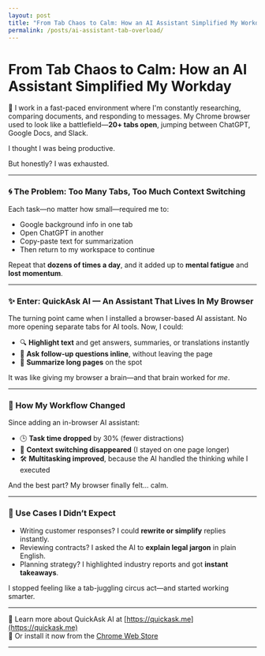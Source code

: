 ```yaml
---
layout: post
title: "From Tab Chaos to Calm: How an AI Assistant Simplified My Workday"
permalink: /posts/ai-assistant-tab-overload/
---
```

# From Tab Chaos to Calm: How an AI Assistant Simplified My Workday
💼 I work in a fast-paced environment where I'm constantly researching, comparing documents, and responding to messages. My Chrome browser used to look like a battlefield—**20+ tabs open**, jumping between ChatGPT, Google Docs, and Slack.

I thought I was being productive.

But honestly? I was exhausted.

---

### 🌀 The Problem: Too Many Tabs, Too Much Context Switching

Each task—no matter how small—required me to:

- Google background info in one tab
- Open ChatGPT in another
- Copy-paste text for summarization
- Then return to my workspace to continue

Repeat that **dozens of times a day**, and it added up to **mental fatigue** and **lost momentum**.

---

### ✨ Enter: QuickAsk AI — An Assistant That Lives In My Browser

The turning point came when I installed a browser-based AI assistant. No more opening separate tabs for AI tools. Now, I could:

- 🔍 **Highlight text** and get answers, summaries, or translations instantly
- 🧠 **Ask follow-up questions inline**, without leaving the page
- 📄 **Summarize long pages** on the spot

It was like giving my browser a brain—and that brain worked for *me*.

---

### 🧠 How My Workflow Changed

Since adding an in-browser AI assistant:

- 🕒 **Task time dropped** by 30% (fewer distractions)
- 🧭 **Context switching disappeared** (I stayed on one page longer)
- 🛠️ **Multitasking improved**, because the AI handled the thinking while I executed

And the best part? My browser finally felt... calm.

---

### 🔎 Use Cases I Didn’t Expect

- Writing customer responses? I could **rewrite or simplify** replies instantly.
- Reviewing contracts? I asked the AI to **explain legal jargon** in plain English.
- Planning strategy? I highlighted industry reports and got **instant takeaways**.

I stopped feeling like a tab-juggling circus act—and started working smarter.

---

🔗 Learn more about QuickAsk AI at [https://quickask.me](https://quickask.me)  
🧩 Or install it now from the [Chrome Web Store](https://chromewebstore.google.com/detail/quickask-ai-d%E1%BB%8Bch-ho%E1%BA%B7c-h%E1%BB%8Fi/jnejgogaflifpdgecjfhpgdiabbeipag)

---
